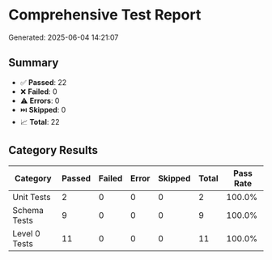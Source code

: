 # Comprehensive Test Report
Generated: 2025-06-04 14:21:07

## Summary
- ✅ **Passed**: 22
- ❌ **Failed**: 0
- ⚠️ **Errors**: 0
- ⏭️ **Skipped**: 0
- 📈 **Total**: 22

## Category Results

| Category | Passed | Failed | Error | Skipped | Total | Pass Rate |
|----------|--------|--------|-------|---------|-------|-----------|
| Unit Tests | 2 | 0 | 0 | 0 | 2 | 100.0% |
| Schema Tests | 9 | 0 | 0 | 0 | 9 | 100.0% |
| Level 0 Tests | 11 | 0 | 0 | 0 | 11 | 100.0% |

